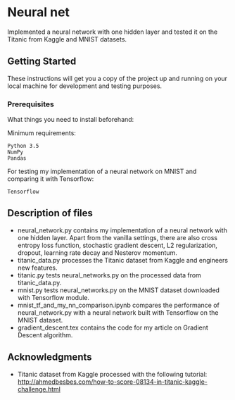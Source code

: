 # Neural net

Implemented a neural network with one hidden layer and tested it on the Titanic from Kaggle and MNIST datasets.

## Getting Started

These instructions will get you a copy of the project up and running on your local machine for development and testing purposes.

### Prerequisites

What things you need to install beforehand:

Minimum requirements:
```
Python 3.5
NumPy
Pandas
```
For testing my implementation of a neural network on MNIST and
comparing it with Tensorflow:
```
Tensorflow
```

## Description of files
* neural_network.py contains my implementation of a neural network with one hidden layer. Apart from the vanilla settings, there are also cross entropy loss function, stochastic gradient descent, L2 regularization, dropout, learning rate decay and Nesterov momentum.
* titanic_data.py processes the Titanic dataset from Kaggle and engineers new features.
* titanic.py tests neural_networks.py on the processed data from titanic_data.py.
* mnist.py tests neural_networks.py on the MNIST dataset downloaded with Tensorflow module.
* mnist_tf_and_my_nn_comparison.ipynb compares the performance of neural_network.py with a neural network built with Tensorflow on the MNIST dataset.
* gradient_descent.tex contains the code for my article on Gradient Descent algorithm.


## Acknowledgments

* Titanic dataset from Kaggle processed with the following tutorial: http://ahmedbesbes.com/how-to-score-08134-in-titanic-kaggle-challenge.html
